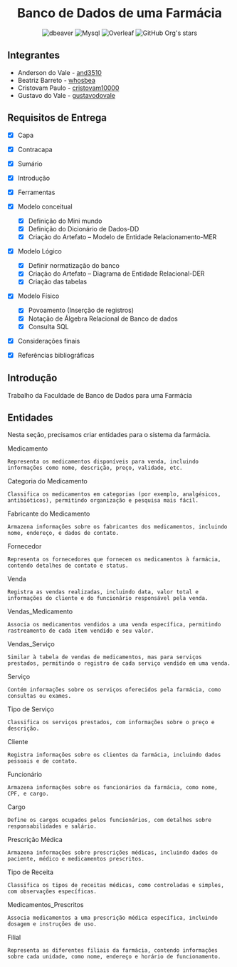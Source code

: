 <h1 align="center">Banco de Dados de uma Farmácia</h1>

<div align="center" >

![dbeaver](https://img.shields.io/badge/dbeaver-382923?style=for-the-badge&logo=dbeaver&logoColor=whit)
![Mysql](https://img.shields.io/badge/MySQL-018bff?style=for-the-badge&logo=mysql&logoColor=white)
![Overleaf](https://img.shields.io/badge/Overleaf-47A141?style=for-the-badge&logo=Overleaf&logoColor=white)
![GitHub Org's stars](https://img.shields.io/github/stars/and3510?style=social)

</div>

<h2> Integrantes </h2>

- Anderson do Vale - [and3510](https://github.com/and3510) 
- Beatriz Barreto - [whosbea](https://github.com/whosbea) 
- Cristovam Paulo - [cristovam10000](https://github.com/cristovam10000) 
- Gustavo do Vale - [gustavodovale](https://github.com/gustavodovale)


<h2>Requisitos de Entrega </h2>

- [x] Capa
- [x] Contracapa
- [x] Sumário
- [x] Introdução
- [x] Ferramentas
- [x] Modelo conceitual
  - [x] Definição do Mini mundo
  - [x] Definição do Dicionário de Dados-DD
  - [x] Criação do Artefato – Modelo de Entidade Relacionamento-MER
- [x] Modelo Lógico
  - [x] Definir normatização do banco
  - [x] Criação do Artefato – Diagrama de Entidade Relacional-DER
  - [x] Criação das tabelas
- [x] Modelo Físico
  - [x] Povoamento (Inserção de registros)
  - [x] Notação de Álgebra Relacional de Banco de dados
  - [x] Consulta SQL
- [x] Considerações finais
- [x] Referências bibliográficas



<h2> Introdução </h2>
Trabalho da Faculdade de Banco de Dados para uma Farmácia


<h2> Entidades </h2>

Nesta seção, precisamos criar entidades para o sistema da farmácia.

Medicamento

    Representa os medicamentos disponíveis para venda, incluindo informações como nome, descrição, preço, validade, etc.

Categoria do Medicamento

    Classifica os medicamentos em categorias (por exemplo, analgésicos, antibióticos), permitindo organização e pesquisa mais fácil.

Fabricante do Medicamento

    Armazena informações sobre os fabricantes dos medicamentos, incluindo nome, endereço, e dados de contato.

Fornecedor

    Representa os fornecedores que fornecem os medicamentos à farmácia, contendo detalhes de contato e status.

Venda

    Registra as vendas realizadas, incluindo data, valor total e informações do cliente e do funcionário responsável pela venda.

Vendas_Medicamento

    Associa os medicamentos vendidos a uma venda específica, permitindo rastreamento de cada item vendido e seu valor.

Vendas_Serviço

    Similar à tabela de vendas de medicamentos, mas para serviços prestados, permitindo o registro de cada serviço vendido em uma venda.

Serviço

    Contém informações sobre os serviços oferecidos pela farmácia, como consultas ou exames.

Tipo de Serviço

    Classifica os serviços prestados, com informações sobre o preço e descrição.

Cliente

    Registra informações sobre os clientes da farmácia, incluindo dados pessoais e de contato.

Funcionário

    Armazena informações sobre os funcionários da farmácia, como nome, CPF, e cargo.

Cargo

    Define os cargos ocupados pelos funcionários, com detalhes sobre responsabilidades e salário.

Prescrição Médica

    Armazena informações sobre prescrições médicas, incluindo dados do paciente, médico e medicamentos prescritos.

Tipo de Receita

    Classifica os tipos de receitas médicas, como controladas e simples, com observações específicas.

Medicamentos_Prescritos

    Associa medicamentos a uma prescrição médica específica, incluindo dosagem e instruções de uso.

Filial

    Representa as diferentes filiais da farmácia, contendo informações sobre cada unidade, como nome, endereço e horário de funcionamento.
